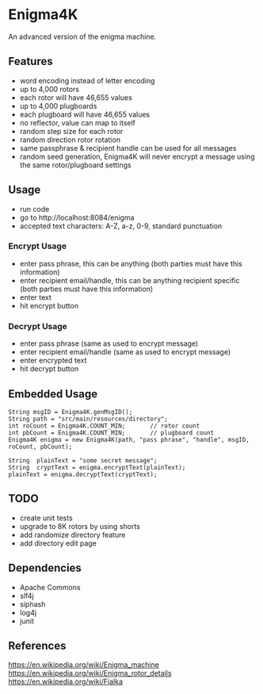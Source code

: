 # Enigma4K
An advanced version of the enigma machine.  
  
## Features
- word encoding instead of letter encoding
- up to 4,000 rotors
- each rotor will have 46,655 values
- up to 4,000 plugboards
- each plugboard will have 46,655 values
- no reflector, value can map to itself
- random step size for each rotor
- random direction rotor rotation
- same passphrase & recipient handle can be used for all messages
- random seed generation, Enigma4K will never encrypt a message using the same rotor/plugboard settings

## Usage
- run code
- go to http://localhost:8084/enigma
- accepted text characters: A-Z, a-z, 0-9, standard punctuation

### Encrypt Usage
- enter pass phrase, this can be anything (both parties must have this information)
- enter recipient email/handle, this can be anything recipient specific (both parties must have this information)
- enter text
- hit encrypt button

### Decrypt Usage
- enter pass phrase (same as used to encrypt message)
- enter recipient email/handle (same as used to encrypt message)
- enter encrypted text
- hit decrypt button

## Embedded Usage
```
String msgID = Enigma4K.genMsgID();
String path = "src/main/resources/directory";
int roCount = Enigma4K.COUNT_MIN;		// rotor count
int pbCount = Enigma4K.COUNT_MIN;		// plugboard count
Enigma4K enigma = new Enigma4K(path, "pass phrase", "handle", msgID, roCount, pbCount);

String 	plainText = "some secret message";
String 	cryptText = enigma.encryptText(plainText);
plainText = enigma.decryptText(cryptText);
```

## TODO
- create unit tests
- upgrade to 8K rotors by using shorts
- add randomize directory feature
- add directory edit page

## Dependencies
- Apache Commons
- slf4j
- siphash
- log4j
- junit

## References
https://en.wikipedia.org/wiki/Enigma_machine
https://en.wikipedia.org/wiki/Enigma_rotor_details
https://en.wikipedia.org/wiki/Fialka



